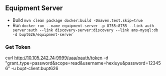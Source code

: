 ## Equipment Server
- Build
`mvn clean package docker:build -Dmaven.test.skip=true`
- Run
`docker run --name equipment-server -p 8755:8755 --link auth-server:auth --link discovery-server:discovery --link ams-mysql:db  -d bupt626/equipment-server`


### Get Token 
curl http://10.105.242.74:9999/uaa/oauth/token -d "grant_type=password&scope=read&username=hexiuyu&password=123456" -u bupt-client:bupt626